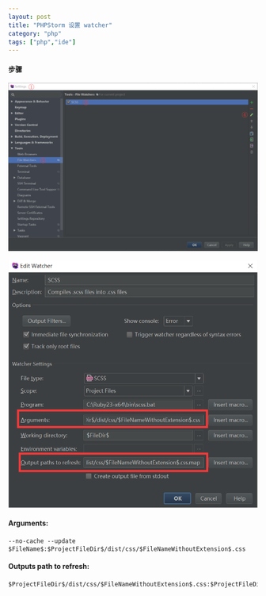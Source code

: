 ```yaml
---
layout: post
title: "PHPStorm 设置 watcher"
category: "php"
tags: ["php","ide"]
---
```



#### 步骤

![](/images/posts/phpstorm_watch/pic-1.png)

![](/images/posts/phpstorm_watch/pic-2.png)

#### Arguments:

```shell
--no-cache --update $FileName$:$ProjectFileDir$/dist/css/$FileNameWithoutExtension$.css
```

#### Outputs path to refresh:

```shell
$ProjectFileDir$/dist/css/$FileNameWithoutExtension$.css:$ProjectFileDir$/dist/css/$FileNameWithoutExtension$.css.map
```


